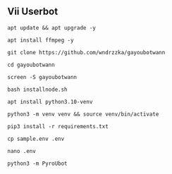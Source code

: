 ## Vii Userbot
```
apt update && apt upgrade -y
```
```
apt install ffmpeg -y
```
```
git clone https://github.com/wndrzzka/gayoubotwann
```
```
cd gayoubotwann
```
```
screen -S gayoubotwann
```
```
bash installnode.sh
```
```
apt install python3.10-venv
```
```
python3 -m venv venv && source venv/bin/activate
```
```
pip3 install -r requirements.txt
```
```
cp sample.env .env
```
```
nano .env
```
```
python3 -m PyroUbot
```
